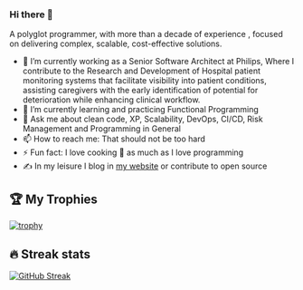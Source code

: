 ### Hi there 👋

<!--
**aravind666/aravind666** is a ✨ _special_ ✨ repository because its `README.md` (this file) appears on your GitHub profile.
-->

A polyglot programmer, with more than a decade of experience ,
focused on delivering complex, scalable, cost-effective solutions.

- 🔭 I’m currently working as a Senior Software Architect at Philips, Where I contribute to the Research and Development of Hospital patient monitoring systems that facilitate    visibility into patient conditions, assisting caregivers with the early identification of potential for deterioration while enhancing clinical workflow.
- 🌱 I’m currently learning and practicing Functional Programming 
- 💬 Ask me about clean code, XP, Scalability, DevOps, CI/CD, Risk Management and Programming in General
- 📫 How to reach me: That should not be too hard
- ⚡ Fun fact: I love cooking 🥘 as much as I love programming 
- ✍️ In my leisure I blog in [my website](https://www.aravindhu.com/) or contribute to open source

## 🏆 My Trophies 

[![trophy](https://github-profile-trophy.vercel.app/?username=aravind666&theme=matrix)](https://github.com/ryo-ma/github-profile-trophy)

## 🔥 Streak stats

[![GitHub Streak](https://streak-stats.demolab.com/?user=aravind666&theme=dark)](https://git.io/streak-stats)

